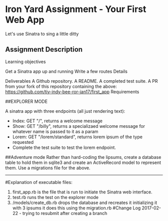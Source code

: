 # Iron Yard Assignment - Your First Web App
Let's use Sinatra to sing a little ditty

## Assignment Description
Learning objectives

Get a Sinatra app up and running
Write a few routes
Details

Deliverables
A Github repository.
A README.
A completed test suite.
A PR from your fork of this repository containing the above: https://github.com/tiy-indy-bee-ror-jan17/first_app
Requirements

##EXPLORER MODE

A sinatra app with three endpoints (all just rendering text):
  - Index: GET "/", returns a welcome message
  - Show: GET "/billy", returns a specializaed welcome message for whatever name is passed to it as a param
  - Lorem: GET "/lorem/standard", returns lorem ipsum of the type requested
  - Complete the test suite to test the lorem endpoint.

##Adventure mode
Rather than hard-coding the lipsums, create a database table to hold them in sqlite3 and create an ActiveRecord model to represent them.
Use a migrations file for the above.

------------------------------------------------------------------------------
#Explanation of executable files:
1)  first_app.rb is the file that is run to initiate the Sinatra web interface.
2)  test.rb runs the test on the explorer mode
3)  /models/create_db.rb drops the database and recreates it initializing it with 3 ipsums
    it does this using the migration.rb
#Change Log
2017-02-22 - trying to resubmit after creating a branch
